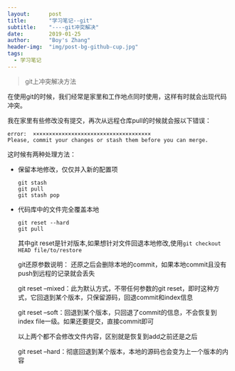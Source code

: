 ```yaml
---
layout:      post
title:       "学习笔记--git"
subtitle:    "----git冲突解决"
date:        2019-01-25
author:      "Boy's Zhang"
header-img:  "img/post-bg-github-cup.jpg"
tags:
  - 学习笔记
---
```


> git上冲突解决方法

在使用git的时候，我们经常是家里和工作地点同时使用，这样有时就会出现代码冲突。

我在家里有些修改没有提交，再次从远程仓库pull的时候就会报以下错误：

```shell
error:  ×××××××××××××××××××××××××××××××××××××
Please, commit your changes or stash them before you can merge.
```

这时候有两种处理方法：

- 保留本地修改，仅仅并入新的配置项
  ```shell
  git stash
  git pull
  git stash pop
  ```

- 代码库中的文件完全覆盖本地

  ```
  git reset --hard
  git pull
  ```
  其中git reset是针对版本,如果想针对文件回退本地修改,使用`git checkout HEAD file/to/restore`


  git还原参数说明：
  还原之后会删除本地的commit，如果本地commit且没有push到远程的记录就会丢失

  git reset –mixed：此为默认方式，不带任何参数的git reset，即时这种方式，它回退到某个版本，只保留源码，回退commit和index信息　　

  

  git reset –soft：回退到某个版本，只回退了commit的信息，不会恢复到index file一级。如果还要提交，直接commit即可　　

  以上两个都不会修改文件内容，区别就是恢复到add之前还是之后

  

  git reset –hard：彻底回退到某个版本，本地的源码也会变为上一个版本的内容



